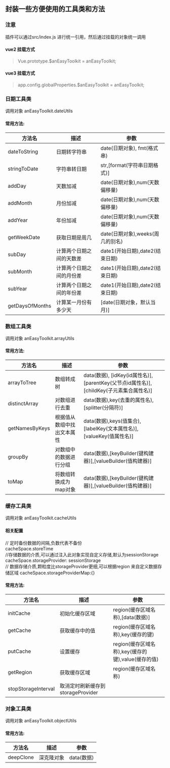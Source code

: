 ## 封装一些方便使用的工具类和方法

### 注意

插件可以通过src/index.js 进行统一引用，然后通过挂载的对象统一调用

#### vue2 挂载方式

> Vue.prototype.$anEasyToolkit = anEasyToolkit;

#### vue3 挂载方式

> app.config.globalProperties.$anEasyToolkit = anEasyToolkit;

### 日期工具类

调用对象 anEasyToolkit.dateUtils

#### 常用方法:

| 方法名       | 描述         | 参数                           |
| ------------ | ------------ | ------------------------------ |
| dateToString | 日期转字符串 | date(日期对象), fmt(格式串)    |
| stringToDate | 字符串转日期 | str,[format(字符串日期格式)]                            |
| addDay       | 天数加减             | date(日期对象),num(天数偏移量) |
| addMonth     | 月份加减             | date(日期对象),num(天数偏移量) |
| addYear      | 年份加减             | date(日期对象),num(天数偏移量) |
| getWeekDate  | 获取日期是周几        | date(日期对象),weeks(周几的别名) |
| subDay       |  计算两个日期之间的天数差| date1(开始日期),date2(结束日期) |
| subMonth       | 计算两个日期之间的月份差| date1(开始日期),date2(结束日期) |
| subYear       | 计算两个日期之间的年份差| date1(开始日期),date2(结束日期) |
| getDaysOfMonths| 计算某一月份有多少天| [date(日期对象，默认当月)]|

### 数组工具类

调用对象 anEasyToolkit.arrayUtils

#### 常用方法:

| 方法名       | 描述         | 参数                           |
| ------------ | ------------ | ------------------------------ |
| arrayToTree | 数组转成树 | data(数据), [idKey(id属性名)], [parentKey(父节点id属性名)],[childKey(子元素集合属性名)]   |
| distinctArray | 对数组进行去重 | data(数据),key(去重的属性名),[splitter(分隔符)]                            |
| getNamesByKeys| 根据值从数组中找出文本属性| data(数据),keys(值集合),[labelKey(文本属性名)],[valueKey(值属性名)] |
| groupBy| 对数组中的数据进行分组| data(数据),[keyBuilder(键构建器)],[valueBuilder(值构建器)] |
| toMap| 将数组转换成为map对象| data(数据),[keyBuilder(键构建器)],[valueBuilder(值构建器)]|

### 缓存工具类

调用对象 anEasyToolkit.cacheUtils

#### 相关配置

// 定时备份数据的间隔,负数代表不备份 </br>
cacheSpace.storeTime </br>
//存储数据的介质,可以通过注入此对象实现自定义存储,默认为sessionStorage</br>
cacheSpace.storageProvider: sessionStorage</br>
// 数据存储介质,颗粒度比storageProvider更细,可以根据region 来自定义数据存储区域 cacheSpace.storageProviderMap:{}</br>

#### 常用方法:

| 方法名       | 描述         | 参数                           |
| ------------ | ------------ | ------------------------------ |
| initCache | 初始化缓存区域 | region(缓存区域名称),[data(数据)]  |
| getCache | 获取缓存中的值 |region(缓存区域名称),key(缓存的键)|
| putCache| 设置缓存| region(缓存区域名称),key(缓存的键),value(缓存的值) |
| getRegion| 获取缓存区域| region(缓存区域名称) |
| stopStorageInterval| 取消定时刷新缓存到storageProvider| |

### 对象工具类

调用对象 anEasyToolkit.objectUtils

#### 常用方法:

| 方法名       | 描述         | 参数                           |
| ------------ | ------------ | ------------------------------ |
| deepClone | 深克隆对象 | data(数据) |